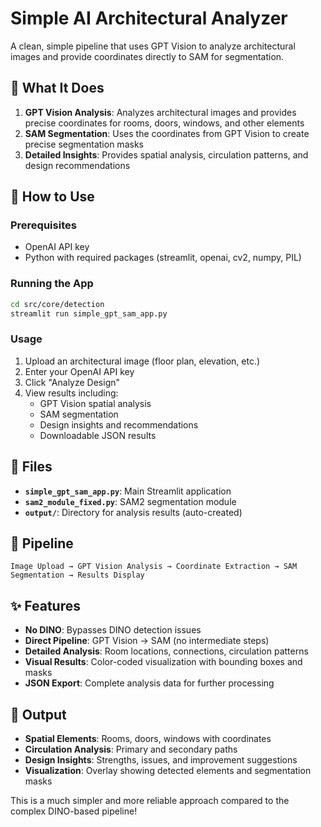# Simple AI Architectural Analyzer

A clean, simple pipeline that uses GPT Vision to analyze architectural images and provide coordinates directly to SAM for segmentation.

## 🎯 What It Does

1. **GPT Vision Analysis**: Analyzes architectural images and provides precise coordinates for rooms, doors, windows, and other elements
2. **SAM Segmentation**: Uses the coordinates from GPT Vision to create precise segmentation masks
3. **Detailed Insights**: Provides spatial analysis, circulation patterns, and design recommendations

## 🚀 How to Use

### Prerequisites
- OpenAI API key
- Python with required packages (streamlit, openai, cv2, numpy, PIL)

### Running the App
```bash
cd src/core/detection
streamlit run simple_gpt_sam_app.py
```

### Usage
1. Upload an architectural image (floor plan, elevation, etc.)
2. Enter your OpenAI API key
3. Click "Analyze Design"
4. View results including:
   - GPT Vision spatial analysis
   - SAM segmentation
   - Design insights and recommendations
   - Downloadable JSON results

## 📁 Files

- **`simple_gpt_sam_app.py`**: Main Streamlit application
- **`sam2_module_fixed.py`**: SAM2 segmentation module
- **`output/`**: Directory for analysis results (auto-created)

## 🔧 Pipeline

```
Image Upload → GPT Vision Analysis → Coordinate Extraction → SAM Segmentation → Results Display
```

## ✨ Features

- **No DINO**: Bypasses DINO detection issues
- **Direct Pipeline**: GPT Vision → SAM (no intermediate steps)
- **Detailed Analysis**: Room locations, connections, circulation patterns
- **Visual Results**: Color-coded visualization with bounding boxes and masks
- **JSON Export**: Complete analysis data for further processing

## 🎨 Output

- **Spatial Elements**: Rooms, doors, windows with coordinates
- **Circulation Analysis**: Primary and secondary paths
- **Design Insights**: Strengths, issues, and improvement suggestions
- **Visualization**: Overlay showing detected elements and segmentation masks

This is a much simpler and more reliable approach compared to the complex DINO-based pipeline! 